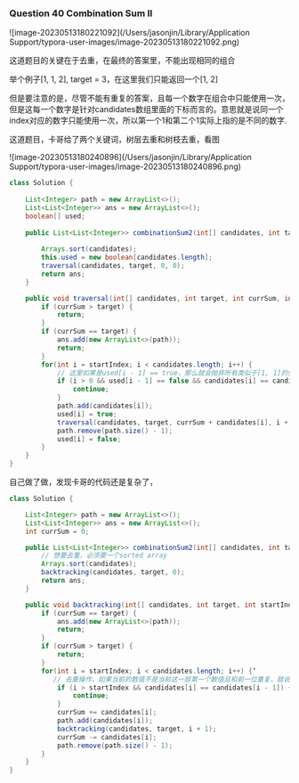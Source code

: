 ### Question 40 Combination Sum II

![image-20230513180221092](/Users/jasonjin/Library/Application Support/typora-user-images/image-20230513180221092.png)

这道题目的关键在于去重，在最终的答案里，不能出现相同的组合

举个例子[1, 1, 2], target = 3，在这里我们只能返回一个[1, 2]

但是要注意的是，尽管不能有重复的答案，且每一个数字在组合中只能使用一次，但是这每一个数字是针对candidates数组里面的下标而言的。意思就是说同一个index对应的数字只能使用一次，所以第一个1和第二个1实际上指的是不同的数字.

这道题目，卡哥给了两个关键词，树层去重和树枝去重，看图

![image-20230513180240896](/Users/jasonjin/Library/Application Support/typora-user-images/image-20230513180240896.png)



~~~java
class Solution {
    
    List<Integer> path = new ArrayList<>();
    List<List<Integer>> ans = new ArrayList<>();
    boolean[] used;
    
    public List<List<Integer>> combinationSum2(int[] candidates, int target) {
        
        Arrays.sort(candidates);
        this.used = new boolean[candidates.length];
        traversal(candidates, target, 0, 0);
        return ans;
    }

    public void traversal(int[] candidates, int target, int currSum, int startIndex) {
        if (currSum > target) {
            return;
        }
        if (currSum == target) {
            ans.add(new ArrayList<>(path));
            return;
        }
        for(int i = startIndex; i < candidates.length; i++) {
            // 这里如果是used[i - 1] == true，那么就会抛弃所有类似于[1, 1]的情况，这不是我们想要的，我们想要删除的只是回溯过程结束之后发现前面有重复的数值才跳过 
            if (i > 0 && used[i - 1] == false && candidates[i] == candidates[i - 1]) {
                continue;
            }
            path.add(candidates[i]);
            used[i] = true;
            traversal(candidates, target, currSum + candidates[i], i + 1);
            path.remove(path.size() - 1);
            used[i] = false;
        }
    }
}
~~~



自己做了做，发现卡哥的代码还是复杂了，

```java
class Solution {

    List<Integer> path = new ArrayList<>();
    List<List<Integer>> ans = new ArrayList<>();
    int currSum = 0;

    public List<List<Integer>> combinationSum2(int[] candidates, int target) {
        // 想要去重，必须要一个sorted array
        Arrays.sort(candidates);
        backtracking(candidates, target, 0);
        return ans;
    }

    public void backtracking(int[] candidates, int target, int startIndex) {
        if (currSum == target) {
            ans.add(new ArrayList<>(path));
            return;
        }
        if (currSum > target) {
            return;
        }
        for(int i = startIndex; i < candidates.length; i++) {‘
           // 去重操作，如果当前的数值不是当前这一层第一个数值且和前一位重复，就说明是应该去重的数值，举个例子[1,2,2,2]，找target == 5， 那么每次递归的时候第一个2都是可以接受的数值，需要跳过的是在当前这一层重复的2，之所以这样是因为我们进行的是回溯搜索，也是暴力搜索，在搜索以当前的层的第一个2为基准，和为5的所有组合的时候，就已经把后面所有的可能性包含了
            if (i > startIndex && candidates[i] == candidates[i - 1]) {
                continue;
            }
            currSum += candidates[i];
            path.add(candidates[i]);
            backtracking(candidates, target, i + 1);
            currSum -= candidates[i];
            path.remove(path.size() - 1);
        }
    }
}
```

